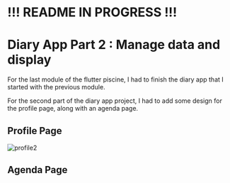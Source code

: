 # !!! README IN PROGRESS !!!

# Diary App Part 2 : Manage data and display 

For the last module of the flutter piscine, I had to finish the diary app that I started with the previous module. <br/>

For the second part of the diary app project, I had to add some design for the profile page, along with an agenda page. 

## Profile Page

![profile2](https://github.com/Claken/Piscine_Flutter/assets/51683861/c52f8ede-f835-4a09-8ea0-b5b8d17a03fd)

## Agenda Page


